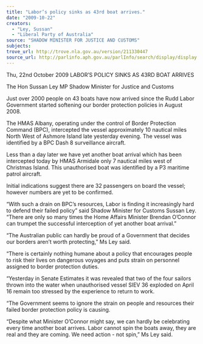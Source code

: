 ```yaml
---
title: "Labor’s policy sinks as 43rd boat arrives."
date: "2009-10-22"
creators:
  - "Ley, Sussan"
  - "Liberal Party of Australia"
source: "SHADOW MINISTER FOR JUSTICE AND CUSTOMS"
subjects:
trove_url: http://trove.nla.gov.au/version/211330447
source_url: http://parlinfo.aph.gov.au/parlInfo/search/display/display.w3p;query=Id%3A%22media/pressrel/0O1V6%22
---
```


 Thu, 22nd October 2009   LABOR’S POLICY SINKS AS 43RD BOAT ARRIVES 

 The Hon Sussan Ley MP   Shadow Minister for Justice and Customs 

 Just over 2000 people on 43 boats have now arrived since the Rudd Labor Government  started softening our border protection policies in August 2008.  

 The HMAS Albany, operating under the control of Border Protection Command (BPC),  intercepted the vessel approximately 10 nautical miles North West of Ashmore Island late  yesterday evening. The vessel was identified by a BPC Dash 8 surveillance aircraft.  

 Less than a day later we have yet another boat arrival which has been intercepted today by  HMAS Armidale only 7 nautical miles west of Christmas Island. This unauthorised boat was  identified by a P3 maritime patrol aircraft.  

 Initial indications suggest there are 32 passengers on board the vessel; however numbers are  yet to be confirmed.  

 “With such a drain on BPC’s resources, Labor is finding it increasingly hard to defend their  failed policy” said Shadow Minister for Customs Sussan Ley. “There are only so many times  the Home Affairs Minister Brendan O’Connor can trumpet the successful interception of yet  another boat arrival.”  

 “The Australian public can hardly be proud of a Government that decides our borders aren’t  worth protecting,” Ms Ley said.  

 “There is certainly nothing humane about a policy that encourages people to risk their lives  on dangerous voyages and puts strain on personnel assigned to border protection duties.  

 “Yesterday in Senate Estimates it was revealed that two of the four sailors thrown into the  water when unauthorised vessel SIEV 36 exploded on April 16 remain too stressed by the  experience to return to work.  

 “The Government seems to ignore the strain on people and resources their failed border  protection policy is causing.  

 “Despite what Minister O’Connor might say, we can hardly be celebrating every time another  boat arrives. Labor cannot spin the boats away, they are real and they are coming. We need  action - not spin,” Ms Ley said.   

